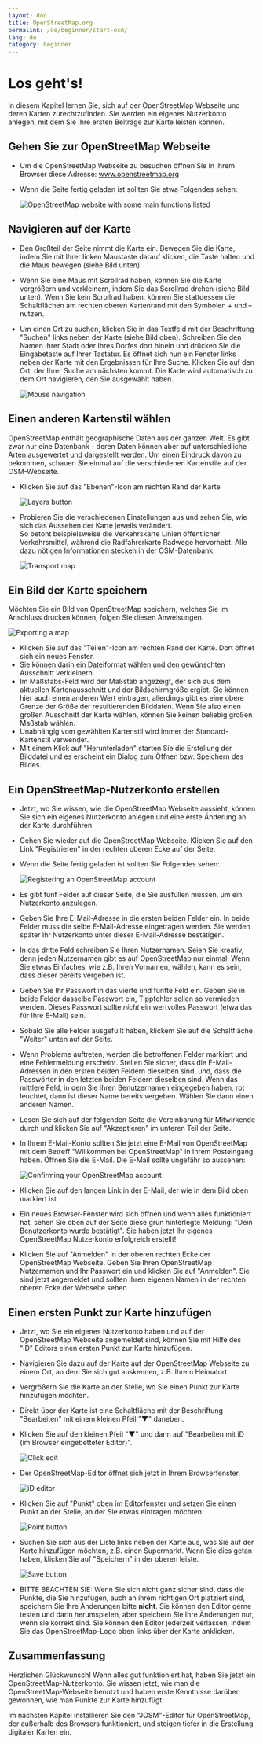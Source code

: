 ```yaml
---
layout: doc
title: OpenStreetMap.org
permalink: /de/beginner/start-osm/
lang: de
category: beginner
---
```


Los geht's!
===========

In diesem Kapitel lernen Sie, sich auf der OpenStreetMap Webseite 
und deren Karten zurechtzufinden. Sie werden ein
eigenes Nutzerkonto anlegen, mit dem Sie Ihre ersten Beiträge 
zur Karte leisten können.

Gehen Sie zur OpenStreetMap Webseite
------------------------------------

-   Um die OpenStreetMap Webseite zu besuchen öffnen Sie in Ihrem Browser 
    diese Adresse: www.openstreetmap.org
-   Wenn die Seite fertig geladen ist sollten Sie etwa Folgendes sehen:

    ![OpenStreetMap website with some main functions listed][]

Navigieren auf der Karte
------------------------

-   Den Großteil der Seite nimmt die Karte ein. Bewegen Sie die Karte, indem 
    Sie mit Ihrer linken Maustaste darauf klicken, die Taste halten und
    die Maus bewegen (siehe Bild unten).
-   Wenn Sie eine Maus mit Scrollrad haben, können Sie die Karte
    vergrößern und verkleinern, indem Sie das Scrollrad drehen (siehe 
    Bild unten). Wenn Sie kein Scrollrad haben, können Sie stattdessen die 
    Schaltflächen am rechten oberen Kartenrand mit den Symbolen + und – 
    nutzen.
-   Um einen Ort zu suchen, klicken Sie in das Textfeld mit der Beschriftung
    "Suchen" links neben der Karte (siehe Bild oben). Schreiben Sie den
    Namen Ihrer Stadt oder Ihres Dorfes dort hinein und drücken Sie die 
    Eingabetaste auf Ihrer Tastatur. Es öffnet sich nun ein Fenster 
    links neben der Karte mit den Ergebnissen für Ihre Suche. Klicken Sie auf den
    Ort, der Ihrer Suche am nächsten kommt. Die Karte wird automatisch
    zu dem Ort navigieren, den Sie ausgewählt haben.

    ![Mouse navigation][]
    
Einen anderen Kartenstil wählen
-------------------------------

OpenStreetMap enthält geographische Daten aus der ganzen Welt. Es gibt zwar nur eine Datenbank - deren Daten können aber auf unterschiedliche Arten ausgewertet und dargestellt werden. Um einen Eindruck davon zu bekommen, schauen Sie einmal auf die verschiedenen Kartenstile auf der OSM-Webseite.

- Klicken Sie auf das "Ebenen"-Icon am rechten Rand der Karte

  ![Layers button][]

- Probieren Sie die verschiedenen Einstellungen aus und sehen Sie, wie sich das Aussehen der Karte jeweils verändert.  
  So betont beispielsweise die Verkehrskarte Linien öffentlicher Verkehrsmittel, während die Radfahrerkarte Radwege 
  hervorhebt. Alle dazu nötigen Informationen stecken in der OSM-Datenbank.

  ![Transport map][]

Ein Bild der Karte speichern
----------------------------

Möchten Sie ein Bild von OpenStreetMap speichern, welches Sie im Anschluss drucken können, folgen Sie diesen Anweisungen.

 ![Exporting a map][]

-   Klicken Sie auf das "Teilen"-Icon am rechten Rand der Karte. Dort 
    öffnet sich ein neues Fenster.
-   Sie können darin ein Dateiformat wählen und den gewünschten Ausschnitt verkleinern.
-   Im Maßstabs-Feld wird der Maßstab angezeigt, der sich aus dem aktuellen Kartenausschnitt und der Bildschirmgröße 
    ergibt. Sie können hier auch einen anderen Wert eintragen, allerdings gibt es eine obere Grenze der Größe der 
    resultierenden Bilddaten. Wenn Sie also einen großen Ausschnitt der Karte wählen, können Sie keinen 
    beliebig großen Maßstab wählen.
-   Unabhängig vom gewählten Kartenstil wird immer der Standard-Kartenstil verwendet.
-   Mit einem Klick auf "Herunterladen" starten Sie die Erstellung der Bilddatei und es erscheint ein Dialog zum 
    Öffnen bzw. Speichern des Bildes.

Ein OpenStreetMap-Nutzerkonto erstellen
---------------------------------------

-   Jetzt, wo Sie wissen, wie die OpenStreetMap Webseite aussieht, können
    Sie sich ein eigenes Nutzerkonto anlegen und eine erste Änderung 
    an der Karte durchführen.
-   Gehen Sie wieder auf die OpenStreetMap Webseite. Klicken Sie auf den Link
    "Registrieren" in der rechten oberen Ecke auf der Seite.
-   Wenn die Seite fertig geladen ist sollten Sie Folgendes sehen:

    ![Registering an OpenStreetMap account][]

-   Es gibt fünf Felder auf dieser Seite, die Sie ausfüllen müssen, um 
    ein Nutzerkonto anzulegen.
-   Geben Sie Ihre E-Mail-Adresse in die ersten beiden Felder ein. In beide 
    Felder muss die selbe E-Mail-Adresse eingetragen werden. Sie werden 
    später Ihr Nutzerkonto unter dieser E-Mail-Adresse bestätigen.
-   In das dritte Feld schreiben Sie Ihren Nutzernamen. Seien Sie kreativ, 
    denn jeden Nutzernamen gibt es auf OpenStreetMap nur einmal. Wenn 
    Sie etwas Einfaches, wie z.B. Ihren Vornamen, wählen, kann es sein, 
    dass dieser bereits vergeben ist. 
-   Geben Sie Ihr Passwort in das vierte und fünfte Feld ein. Geben Sie in beide
    Felder dasselbe Passwort ein, Tippfehler sollen so vermieden werden.
    Dieses Passwort sollte *nicht* ein wertvolles Passwort (etwa das für Ihre E-Mail) sein.
-   Sobald Sie alle Felder ausgefüllt haben, klickem Sie auf die Schaltfläche
    "Weiter" unten auf der Seite.
-   Wenn Probleme auftreten, werden die betroffenen Felder markiert und
    eine Fehlermeldung erscheint. Stellen Sie sicher, dass die E-Mail-
    Adressen in den ersten beiden Feldern dieselben sind, und, dass die
    Passwörter in den letzten beiden Feldern dieselben sind. Wenn das 
    mittlere Feld, in dem Sie Ihren Benutzernamen eingegeben haben, rot 
    leuchtet, dann ist dieser Name bereits vergeben. Wählen Sie dann einen 
    anderen Namen.
-   Lesen Sie sich auf der folgenden Seite die Vereinbarung für Mitwirkende 
    durch und klicken Sie auf "Akzeptieren" im unteren Teil der Seite.
-   In Ihrem E-Mail-Konto sollten Sie jetzt eine
    E-Mail von OpenStreetMap mit dem Betreff "Willkommen bei OpenStreetMap"
    in Ihrem Posteingang haben. Öffnen Sie die E-Mail. Die E-Mail 
    sollte ungefähr so aussehen:

    ![Confirming your OpenStreetMap account][]

-   Klicken Sie auf den langen Link in der E-Mail, der wie in dem Bild oben 
    markiert ist.
-   Ein neues Browser-Fenster wird sich öffnen und wenn alles funktioniert hat, 
    sehen Sie oben auf der Seite diese grün hinterlegte Meldung: 
    "Dein Benutzerkonto wurde bestätigt". Sie haben jetzt Ihr 
    eigenes OpenStreetMap Nutzerkonto erfolgreich erstellt!
-   Klicken Sie auf "Anmelden" in der oberen rechten Ecke der OpenStreetMap
    Webseite. Geben Sie Ihren OpenStreetMap Nutzernamen und Ihr Passwort 
    ein und klicken Sie auf "Anmelden". Sie sind jetzt angemeldet und sollten
    Ihren eigenen Namen in der rechten oberen Ecke der Webseite sehen.

Einen ersten Punkt zur Karte hinzufügen
---------------------------------------

-   Jetzt, wo Sie ein eigenes Nutzerkonto haben und auf der 
    OpenStreetMap Webseite angemeldet sind, können Sie mit Hilfe des 
    "iD" Editors einen ersten Punkt zur Karte hinzufügen.
-   Navigieren Sie dazu auf der Karte auf der OpenStreetMap Webseite zu 
    einem Ort, an dem Sie sich gut auskennen, z.B. Ihrem Heimatort.
-   Vergrößern Sie die Karte an der Stelle, wo Sie einen 
    Punkt zur Karte hinzufügen möchten.
-   Direkt über der Karte ist eine Schaltfläche mit der Beschriftung
    "Bearbeiten" mit einem kleinen Pfeil "▼" daneben.
-   Klicken Sie auf den kleinen Pfeil "▼" und dann auf "Bearbeiten mit 
    iD (im Browser eingebetteter Editor)".

    ![Click edit][]
    
-   Der OpenStreetMap-Editor öffnet sich jetzt in Ihrem Browserfenster.

    ![iD editor][]

-   Klicken Sie auf "Punkt" oben im Editorfenster und setzen Sie einen Punkt an der Stelle, an der Sie etwas
    eintragen möchten. 

    ![Point button][]    

-   Suchen Sie sich aus der Liste links neben der Karte aus, was Sie auf der
    Karte hinzufügen möchten, z.B. einen Supermarkt. Wenn
    Sie dies getan haben, klicken Sie auf "Speichern" in
    der oberen leiste.

    ![Save button][]    

-   BITTE BEACHTEN SIE: Wenn Sie sich nicht ganz sicher sind, dass die Punkte,
    die Sie hinzufügen, auch an ihrem richtigen Ort platziert sind, 
    speichern Sie Ihre Änderungen bitte __nicht__. Sie können den 
    Editor gerne testen und darin herumspielen, aber speichern Sie Ihre 
    Änderungen nur, wenn sie korrekt
    sind. Sie können den Editor jederzeit verlassen, indem Sie das 
    OpenStreetMap-Logo oben links über der Karte anklicken.

Zusammenfassung
---------------

Herzlichen Glückwunsch! Wenn alles gut funktioniert hat, haben Sie jetzt
ein OpenStreetMap-Nutzerkonto.
Sie wissen jetzt, wie man die OpenStreetMap-Webseite benutzt und haben
erste Kenntnisse darüber gewonnen, wie man Punkte zur Karte hinzufügt.

Im nächsten Kapitel installieren Sie den "JOSM"-Editor für OpenStreetMap,
der außerhalb des Browsers funktioniert, und steigen tiefer in die Erstellung digitaler Karten ein.

[OpenStreetMap website with some main functions listed]: /images/beginner/start_osm_website.de.png
[Mouse navigation]: /images/beginner/mouse_navigation.de.png
[Layers button]: /images/beginner/layers.de.png
[Transport map]: /images/beginner/transport-map.png
[Exporting a map]: /images/beginner/start_export.de.png
[Registering an OpenStreetMap account]: /images/beginner/start_register.de.png
[Confirming your OpenStreetMap account]: /images/beginner/confirming-account.de.png
[Click edit]: /images/beginner/click-edit.de.png
[iD editor]: /images/beginner/id-editor.de.png
[Point button]: /images/beginner/point-button.de.png
[Save button]: /images/beginner/save-button.de.png
